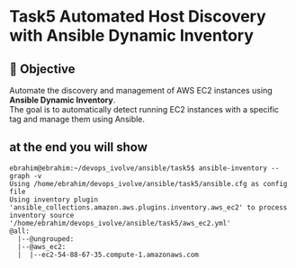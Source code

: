 # Task5 Automated Host Discovery with Ansible Dynamic Inventory



## 🎯 Objective
Automate the discovery and management of AWS EC2 instances using **Ansible Dynamic Inventory**.  
The goal is to automatically detect running EC2 instances with a specific tag and manage them using Ansible.

## at the end you will show 
```
ebrahim@ebrahim:~/devops_ivolve/ansible/task5$ ansible-inventory --graph -v
Using /home/ebrahim/devops_ivolve/ansible/task5/ansible.cfg as config file
Using inventory plugin 'ansible_collections.amazon.aws.plugins.inventory.aws_ec2' to process inventory source '/home/ebrahim/devops_ivolve/ansible/task5/aws_ec2.yml'
@all:
  |--@ungrouped:
  |--@aws_ec2:
  |  |--ec2-54-88-67-35.compute-1.amazonaws.com
  ```

